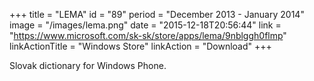 +++
title = "LEMA"
id = "89"
period = "December 2013 - January 2014"
image = "/images/lema.png"
date = "2015-12-18T20:56:44"
link = "https://www.microsoft.com/sk-sk/store/apps/lema/9nblggh0flmp"
linkActionTitle = "Windows Store"
linkAction = "Download"
+++

Slovak dictionary for Windows Phone.
